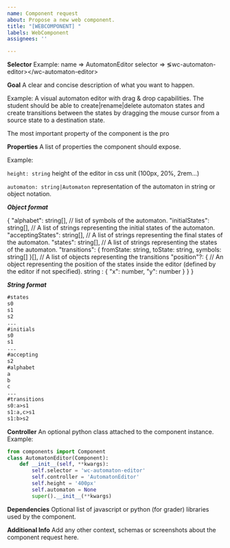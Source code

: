 ```yaml
---
name: Component request
about: Propose a new web component.
title: "[WEBCOMPONENT] "
labels: WebComponent
assignees: ''

---
```


**Selector**
Example: name => AutomatonEditor selector => &lg;wc-automaton-editor&gt;&lt;/wc-automaton-editor&gt;

**Goal**
A clear and concise description of what you want to happen.

Example:
  A visual automaton editor with drag & drop capabilities.
  The student should be able to create|rename|delete automaton states and create
  transitions between the states by dragging the mouse cursor from a source state to a destination state.

  The most important property of the component is the pro

**Properties**
A list of properties the component should expose.

Example:

`height: string`
height of the editor in css unit (100px, 20%, 2rem...)

`automaton: string|Automaton`
representation of the automaton in string or object notation.

***Object format***

{
    "alphabet": string[], // list of symbols of the automaton.
    "initialStates": string[], // A list of strings representing the initial states of the automaton.
    "acceptingStates": string[], // A list of strings representing the final states of the automaton.
    "states": string[], // A list of strings representing the states of the automaton.
    "transitions": {
      fromState: string,
      toState: string,
      symbols: string[]
    }[], // A list of objects representing the transitions
    "position"?: { // An object representing the position of the states inside the editor (defined by the editor if not specified).
        string : {
            "x": number,
            "y": number
        }
    }
}

***String format***

```txt
#states
s0
s1
s2
...
#initials
s0
s1
...
#accepting
s2
#alphabet
a
b
c
...
#transitions
s0:a>s1
s1:a,c>s1
s1:b>s2
```

**Controller**
An optional python class attached to the component instance.
Example:

```python
from components import Component
class AutomatonEditor(Component):
    def __init__(self, **kwargs):
        self.selector = 'wc-automaton-editor'
        self.controller = 'AutomatonEditor'
        self.height = '400px'
        self.automaton = None
        super().__init__(**kwargs)
```

**Dependencies**
Optional list of javascript or python (for grader) libraries used by the component.

**Additional Info**
Add any other context, schemas or screenshots about the component request here.
